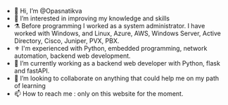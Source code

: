 - 👋 Hi, I’m @Opasnatikva
- 👀 I’m interested in improving my knowledge and skills
- ⚗️ Before programming I worked as a system administrator. I have worked with Windows, and Linux, Azure, AWS, Windows Server, Active Directory, Cisco, Juniper, PVX, PBX.
- ⚜️ I'm experienced with Python, embedded programming, network automation, backend web development.
- 🌱 I’m currently working as a backend web developer with Python, flask and fastAPI.
- 💞️ I’m looking to collaborate on anything that could help me on my path of learning
- 📫 How to reach me : only on this website for the moment.

<!---
Opasnatikva/Opasnatikva is a ✨ special ✨ repository because its `README.md` (this file) appears on your GitHub profile.
You can click the Preview link to take a look at your changes.
--->
